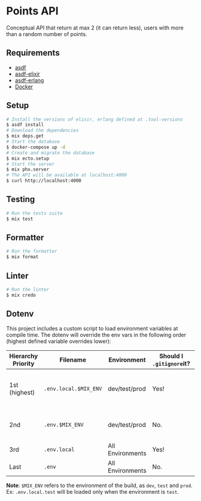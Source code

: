# Points API

Conceptual API that return at max 2 (it can return less), users with more than a random number of points.

## Requirements

* [asdf](https://github.com/asdf-vm/asdf)
* [asdf-elixir](https://github.com/asdf-vm/asdf-elixir)
* [asdf-erlang](https://github.com/asdf-vm/asdf-erlang)
* [Docker](https://www.docker.com/)

## Setup

```sh
# Install the versions of elixir, erlang defined at .tool-versions
$ asdf install
# Download the dependencies
$ mix deps.get
# Start the database
$ docker-compose up -d
# Create and migrate the database
$ mix ecto.setup
# Start the server
$ mix phx.server
# The API will be available at localhost:4000
$ curl http://localhost:4000
```

## Testing

```sh
# Run the tests suite
$ mix test
```

## Formatter

```sh
# Run the formatter
$ mix format
```

## Linter

```sh
# Run the linter
$ mix credo
```

## Dotenv

This project includes a custom script to load environment variables at compile time.
The dotenv will override the env vars in the following order (highest defined variable overrides lower):

| Hierarchy Priority | Filename              | Environment      | Should I `.gitignore`it? | Notes                                             |
| ------------------ | --------------------- | ---------------- | ------------------------ | ------------------------------------------------- |
| 1st (highest)      | `.env.local.$MIX_ENV` | dev/test/prod    | Yes!                     | Local overrides of environment-specific settings. |
| 2nd                | `.env.$MIX_ENV`       | dev/test/prod    | No.                      | Overrides of environment-specific settings.       |
| 3rd                | `.env.local`          | All Environments | Yes!                     | Local overrides                                   |
| Last               | `.env`                | All Environments | No.                      | The Original®                                     |

**Note**: `$MIX_ENV` refers to the environment of the build, as `dev`, `test` and `prod`. Ex: `.env.local.test` will be loaded only when the environment is `test`.
